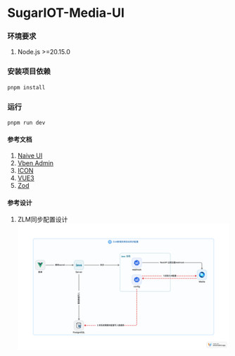 # SugarIOT-Media-UI


### 环境要求

1. Node.js >=20.15.0 

### 安装项目依赖

```bash
pnpm install
```

### 运行
```bash
pnpm run dev
```

#### 参考文档

1. [Naive UI](https://www.naiveui.com/zh-CN/light/docs/introduction)
2. [Vben Admin](https://doc.vben.pro/guide/introduction/vben.html)
3. [ICON](https://icones.js.org/)
4. [VUE3](https://cn.vuejs.org/guide/quick-start.html)
5. [Zod](https://zod.dev/?id=numbers)


#### 参考设计

1. ZLM同步配置设计
![这是一张美丽的风景图](./zlm_config.png)
